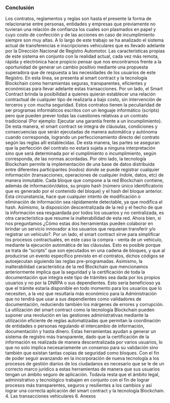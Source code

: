 ###  Conclusión 
Los contratos, reglamentos y reglas son hasta el presente la forma de relacionarse entre personas, entidades y empresas que previamente no tuvieran una relación de confianza los cuales son plasmados en papel y cuyo costo de confección y de las acciones en caso de incumplimiento siempre son muy altas. A lo largo de este trabajo se ha analizado el sistema actual de transferencias e inscripciones vehiculares que es llevado adelante por la Dirección Nacional de Registro Automotor. Las características propias de este sistema en conjunto con la realidad actual, cada vez más remota, rápida y electrónica hace propicio pensar que nos encontramos frente a la oportunidad de generar un cambio positivo mediante una propuesta superadora que de respuesta a las necesidades de los usuarios de este Registro. En esta línea, se presenta al smart contract y la tecnología Blockchain como herramientas seguras, transparentes, eficientes y económicas para llevar adelante estas transacciones. 
Por un lado, el Smart Contract brinda la posibilidad a quienes quieran establecer una relación contractual de cualquier tipo de realizarla a bajo costo, sin intervención de terceros y con mucha seguridad. Estos contratos tienen la peculiaridad de ser programas informáticos escritos con un lenguaje informático (scripts) pero que pueden prever todas las cuestiones relativas a un contrato tradicional (Por ejemplo: Ejecutar una garantía frente a un incumplimiento). De esta manera, el smart contract se integra de cláusulas, condiciones y consecuencias que serán ejecutadas de manera automática y autónoma cuando corresponda, logrando un perfeccionamiento directo del contrato según las reglas allí establecidas. De esta manera, las partes se aseguran que la perfección del contrato no estará sujeta a ninguna interpretación sino que será determinada por el cumplimiento o incumplimiento, según corresponda, de las normas acordadas.
Por otro lado, la tecnología Blockchain permite la implementación de una base de datos distribuida entre diferentes participantes (nodos) donde se puede registrar cualquier información (transacciones, operaciones de cualquier índole, datos, etc) de manera inmutable. Cada bloque que compone a la red Blockchain contiene, además de información/datos, su propio hash (número único identificatorio que es generado por el contenido del bloque) y el hash del bloque anterior. Esta circunstancia, hace que cualquier intento de modificación o eliminación de información sea rápidamente detectable, ya que modifica el hash. Asimismo, la disposición descentralizada de la red y el hecho de que la información sea resguardada por todos los usuarios y no centralizada, es otra característica que resume la inalterabilidad de esta red. 
Ahora bien, si nos preguntamos ¿Cómo estas dos herramientas pueden colaborar en brindar un servicio innovador a los usuarios que requieran transferir y/o registrar un vehículo?. Por un lado, el smart contract sirve para simplificar los procesos contractuales, en este caso la compra - venta de un vehículo, mediante la ejecución automática de las cláusulas. Esto es posible porque se trata de “scripts” que son ejecutados en una cadena de bloques, y que al producirse un evento específico previsto en el contratos, dichos códigos se autoejecutan siguiendo las reglas pre-programadas.
Asimismo, la inalterabilidad característica de la red Blockchain que mencionamos anteriormente implica que la seguridad y la certificación de toda la documentación que integra este tipo de trámites sea dada por los propios usuarios y no por la DNRPA o sus dependientes. Esto sería beneficioso ya que el trámite estaría disponible en todo momento para los usuarios que lo necesiten, a la vez que resultaría más económico para la Administración que no tendrá que usar a sus dependientes como validadores de documentación, reduciendo también los márgenes de errores y corrupción. 
La utilización del smart contract como la tecnología Blockchain pueden suponer una revolución en las gestiones administrativas mediante la utilización eficiente de reglas automatizadas que permitan la coordinación de entidades o personas regulando el intercambio de información, documentación y hasta dinero. Estas herramientas ayudan a generar un sistema de registro más transparente, dado que la certificación de la información es realizada de manera descentralizada por varios usuarios, lo que no solo implica necesariamente un consenso para su validación sino también que existan tantas copias de seguridad como bloques.
Con el fin de poder seguir avanzando en la incorporación de nueva tecnología a los procesos de gestión diarios de los ciudadanos es necesario que se le de un correcto marco jurídico a estas herramientas de manera que sus usuarios tengan un ámbito seguro de aplicación. Todavía resta que el ámbito legal, administrativo y tecnológico trabajen en conjunto con el fin de lograr procesos más transparentes, seguros y resilientes a los cambios y así lograr una correcta aplicación del smart contract y la tecnología Blockchain.
4. Las transacciones vehiculares 6. Anexos